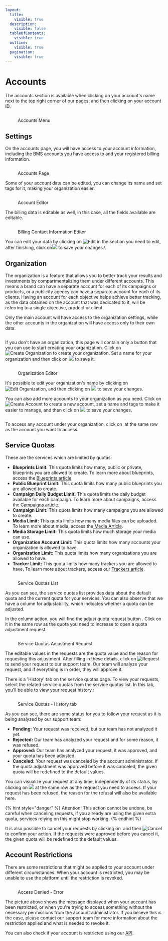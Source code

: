 ```yaml
---
layout:
  title:
    visible: true
  description:
    visible: false
  tableOfContents:
    visible: true
  outline:
    visible: true
  pagination:
    visible: true
---
```


# Accounts

The accounts section is available when clicking on your account's name next to the top right corner of our pages, and then clicking on your account ID.

<figure><img src="../../.gitbook/assets/image (10) (2).png" alt=""><figcaption><p>Accounts Menu</p></figcaption></figure>

## Settings

On the accounts page, you will have access to your account information, including the BMS accounts you have access to and your registered billing information.

<figure><img src="../../.gitbook/assets/image (11) (2).png" alt=""><figcaption><p>Accounts Page</p></figcaption></figure>

Some of your account data can be edited, you can change its name and set tags for it, making your organization easier.

<figure><img src="../../.gitbook/assets/image (12) (2).png" alt=""><figcaption><p>Account Editor</p></figcaption></figure>

The billing data is editable as well, in this case, all the fields available are editable.

<figure><img src="../../.gitbook/assets/image (14) (1) (1).png" alt=""><figcaption><p>Billing Contact Information Editor</p></figcaption></figure>

You can edit your data by clicking on ![Edit](<../../.gitbook/assets/image (433).png>) in the section you need to edit, after finishing, click on![](<../../.gitbook/assets/image (253).png>) to save your changes.\


## Organization

The organization is a feature that allows you to better track your results and investments by compartmentalizing them under different accounts. This means a brand can have a separate account for each of its campaigns or products, or a publicity agency can have a separate account for each of its clients. Having an account for each objective helps achieve better tracking, as the data obtained on the account that was dedicated to it, will be referring to a single objective, product or client.

Only the main account will have access to the organization settings, while the other accounts in the organization will have access only to their own data.&#x20;

<figure><img src="../../.gitbook/assets/image (427).png" alt=""><figcaption></figcaption></figure>

If you don't have an organization, this page will contain only a button that you can use to start creating your organization. Click on ![Create Organization](<../../.gitbook/assets/image (428).png>) to create your organization. Set a name for your organization and then click on ![](<../../.gitbook/assets/image (253).png>) to save it.

<figure><img src="../../.gitbook/assets/image (15) (1) (1).png" alt=""><figcaption><p>Organization Editor</p></figcaption></figure>

It's possible to edit your organization's name by clicking on ![Edit Organization](<../../.gitbook/assets/image (432).png>), and then clicking on ![](<../../.gitbook/assets/image (253).png>) to save your changes.

You can also add more accounts to your organization as you need. Click on ![Create Account](<../../.gitbook/assets/image (431).png>) to create a new account, set a name and tags to make it easier to manage, and then click on ![](<../../.gitbook/assets/image (253).png>) to save your changes.

<figure><img src="../../.gitbook/assets/image (16) (1) (1).png" alt=""><figcaption></figcaption></figure>

To access any account under your organization, click on <img src="../../.gitbook/assets/image (23) (1).png" alt="" data-size="original"> at the same row as the account you want to access.

## Service Quotas

These are the services which are limited by quotas:

* **Blueprints Limit:** This quota limits how many, public or private, blueprints you are allowed to create. To learn more about blueprints, access the [Blueprints article](../ad-serving/creative-builder/blueprints.md).
* **Public Blueprint Limit:** This quota limits how many public blueprints you are allowed to create.
* **Campaign Daily Budget Limit:** This quota limits the daily budget available for each campaign. To learn more about campaigns, access the [Campaigns article](../demand-side-platform-dsp/campaigns.md).
* **Campaign Limit:** This quota limits how many campaigns you are allowed to create.
* **Media Limit:** This quota limits how many media files can be uploaded. To learn more about media, access the[ Media Article](../media/).
* **Media Storage Limit:** This quota limits how much storage your media can use.
* **Organization Account Limit:** This quota limits how many accounts your organization is allowed to have.
* **Organization Limit:** This quota limits how many organizations you are allowed to have.&#x20;
* **Tracker Limit:** This quota limits how many trackers you are allowed to have. To learn more about trackers, access our [Trackers article](../data-management-platform-dmp/trackers/).

<figure><img src="../../.gitbook/assets/image (222).png" alt=""><figcaption><p>Service Quotas List</p></figcaption></figure>

As you can see, the service quotas list provides data about the default quota and the current quota for your services. You can also observe that we have a column for adjustability, which indicates whether a quota can be adjusted.

In the column action, you will find the adjust quota request button <img src="../../.gitbook/assets/image (25) (1) (1).png" alt="" data-size="original">. Click on it in the same row as the quota you need to increase to open a quota adjustment request.

<figure><img src="../../.gitbook/assets/image (18) (1).png" alt=""><figcaption><p>Service Quotas Adjustment Request</p></figcaption></figure>

The editable values in the requests are the quota value and the reason for requesting this adjustment. After filling in these details, click on ![Request](<../../.gitbook/assets/image (429).png>) to send your request to our support team. Our team will analyze your request, and if everything is in order, they will approve it.

There is a 'History' tab on the service quotas page. To view your requests, select the related service quotas from the service quotas list. In this tab, you'll be able to view your request history.:

<figure><img src="../../.gitbook/assets/image (27) (1).png" alt=""><figcaption><p>Service Quotas - History tab</p></figcaption></figure>

As you can see, there are some status for you to follow your request as it is being analyzed by our support team:

* **Pending:** Your request was received, but our team has not analyzed it yet.
* **Rejected:** Our team has analyzed your request and for some reason, it was refused.
* **Approved:** Our team has analyzed your request, it was approved, and your quota has been adjusted.
* **Canceled:** Your request was canceled by the account administrator. If the quota adjustment was approved before it was canceled, the given quota will be redefined to the default values.

You can visualize your request at any time, independently of its status, by clicking on ![](<../../.gitbook/assets/image (29) (1).png>) at the same row as the request you need to access. If your request has been refused, the reason for the refusal will also be available here.

{% hint style="danger" %}
Attention! This action cannot be undone, be careful when canceling requests, if you already are using the given extra quota, services relying on this might stop working.
{% endhint %}

It is also possible to cancel your requests by clicking on <img src="../../.gitbook/assets/image (31) (1).png" alt="" data-size="original"> and then ![Cancel](<../../.gitbook/assets/image (430).png>) to confirm your action. If the requests were approved before you cancel it, the given quota will be redefined to the default values.

## Account Restrictions

There are some restrictions that might be applied to your account under different circumstances. When your account is restricted, you may be unable to use the platform until the restriction is revoked.

<figure><img src="../../.gitbook/assets/image (368).png" alt=""><figcaption><p>Access Denied - Error</p></figcaption></figure>

The picture above shows the message displayed when your account has been restricted, or when you're trying to access something without the necessary permissions from the account administrator. If you believe this is the case, please contact our support team for more information about the restriction applied and what is needed to revoke it.

You can also check if your account is restricted using our [API](https://api.bluems.com/docs/acc/z2duu26luwyr9-list-account-restrictions).
